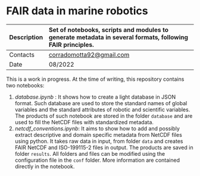 # FAIR data in marine robotics

|Description	| Set of notebooks, scripts and modules to generate metadata in several formats, following FAIR principles. |
| :-------------| :----------------------------------------------------------- |
|Contacts		| corradomotta92@gmail.com |
|Date		| 08/2022 |

This is a work in progress. At the time of writing, this repository contains two notebooks:

1. _database.ipynb_ : It shows how to create a light database in JSON format. Such database are used to store the standard names of global variables and the standard attributes of robotic and scientific variables. The products of such notebook are stored in the folder `database` and are used to fill the NetCDF files with standardized metadata.
2. _netcdf_conventions.ipynb_: It aims to show how to add and possibly extract descriptive and domain specific metadata from NetCDF files using python. It takes raw data in input, from folder `data` and creates FAIR NetCDF and ISO-199115-2 files in output. The products are saved in folder `results`. All folders and files can be modified using the configuration file in the `conf` folder. More information are contained directly in the notebook.
